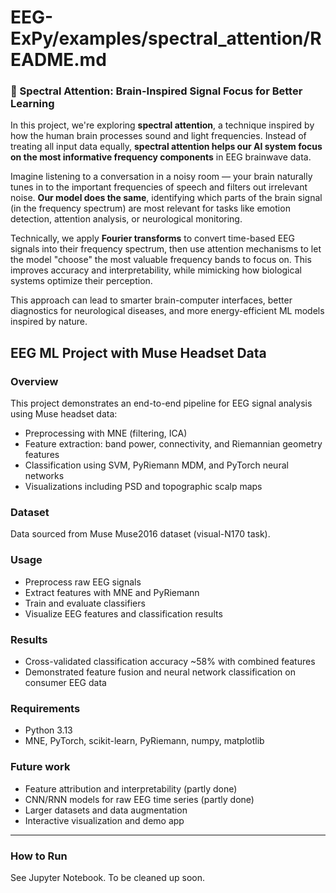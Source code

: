 # EEG-ExPy/examples/spectral_attention/README.md

### 🧠 Spectral Attention: Brain-Inspired Signal Focus for Better Learning

In this project, we're exploring **spectral attention**, a technique inspired by how the human brain processes sound and light frequencies. Instead of treating all input data equally, **spectral attention helps our AI system focus on the most informative frequency components** in EEG brainwave data.

Imagine listening to a conversation in a noisy room — your brain naturally tunes in to the important frequencies of speech and filters out irrelevant noise. **Our model does the same**, identifying which parts of the brain signal (in the frequency spectrum) are most relevant for tasks like emotion detection, attention analysis, or neurological monitoring.

Technically, we apply **Fourier transforms** to convert time-based EEG signals into their frequency spectrum, then use attention mechanisms to let the model "choose" the most valuable frequency bands to focus on. This improves accuracy and interpretability, while mimicking how biological systems optimize their perception.

This approach can lead to smarter brain-computer interfaces, better diagnostics for neurological diseases, and more energy-efficient ML models inspired by nature.

## EEG ML Project with Muse Headset Data

### Overview
This project demonstrates an end-to-end pipeline for EEG signal analysis using Muse headset data:
- Preprocessing with MNE (filtering, ICA)
- Feature extraction: band power, connectivity, and Riemannian geometry features
- Classification using SVM, PyRiemann MDM, and PyTorch neural networks
- Visualizations including PSD and topographic scalp maps

### Dataset
Data sourced from Muse Muse2016 dataset (visual-N170 task).

### Usage
- Preprocess raw EEG signals
- Extract features with MNE and PyRiemann
- Train and evaluate classifiers
- Visualize EEG features and classification results

### Results
- Cross-validated classification accuracy ~58% with combined features
- Demonstrated feature fusion and neural network classification on consumer EEG data

### Requirements
- Python 3.13
- MNE, PyTorch, scikit-learn, PyRiemann, numpy, matplotlib

### Future work
- Feature attribution and interpretability (partly done)
- CNN/RNN models for raw EEG time series (partly done)
- Larger datasets and data augmentation
- Interactive visualization and demo app

---

### How to Run

See Jupyter Notebook. To be cleaned up soon.


